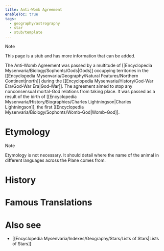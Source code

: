 ```yaml
---
title: Anti-Womb Agreement
enableToc: true
tags:
  - geography/astrography
  - star
  - stub/template
---
```


> [!note]
> This page is a stub and has more information that can be added.

The Anti-Womb Agreement was passed by a multitude of [[Encyclopedia Mysenvaria/Biology/Sophonts/Gods|Gods]] occupying territories in the [[Encyclopedia Mysenvaria/Geography/Natural Features/Northern Continent|north]] during the [[Encyclopedia Mysenvaria/History/God-War Era/God-War Era|God-War]]. The agreement aimed to stop any nonconsensual mortal-God relations from taking place. It was passed as a result of the birth of [[Encyclopedia Mysenvaria/History/Biographies/Charles Lightningson|Charles Lightningson]], the first [[Encyclopedia Mysenvaria/Biology/Sophonts/Womb-God|Womb-God]].
# Etymology

> [!note]
> Etymology is not necessary. It should detail where the name of the animal in different languages across the Plane comes from.
# History

# Famous Translations

# Also see
- [[Encyclopedia Mysenvaria/Indexes/Geography/Stars/Lists of Stars|Lists of Stars]]
